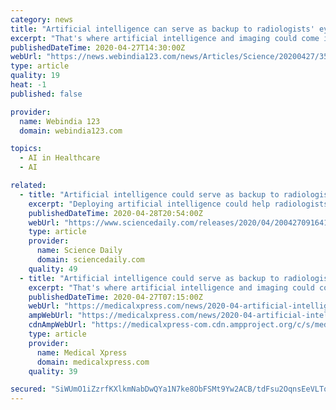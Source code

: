 ```yaml
---
category: news
title: "Artificial intelligence can serve as backup to radiologists' eyes"
excerpt: "That's where artificial intelligence and imaging could come into play. In the study, researchers went back and looked at the chest scans and lung function tests of 141 people. Chest scans aren't currently part of the guidelines for diagnosing chronic obstructive pulmonary disease,"
publishedDateTime: 2020-04-27T14:30:00Z
webUrl: "https://news.webindia123.com/news/Articles/Science/20200427/3548143.html"
type: article
quality: 19
heat: -1
published: false

provider:
  name: Webindia 123
  domain: webindia123.com

topics:
  - AI in Healthcare
  - AI

related:
  - title: "Artificial intelligence could serve as backup to radiologists' eyes"
    excerpt: "Deploying artificial intelligence could help radiologists to more accurately classify lung diseases. \"Everybody has a different trigger threshold for what they would call normal and what they would call disease,"
    publishedDateTime: 2020-04-28T20:54:00Z
    webUrl: "https://www.sciencedaily.com/releases/2020/04/200427091641.htm"
    type: article
    provider:
      name: Science Daily
      domain: sciencedaily.com
    quality: 49
  - title: "Artificial intelligence could serve as backup to radiologists' eyes"
    excerpt: "That's where artificial intelligence and imaging could come into play. Schoepf was principal investigator in a study looking at the results of Siemens Healthineers' AI-Rad Companion as compared with traditional lung function tests."
    publishedDateTime: 2020-04-27T07:15:00Z
    webUrl: "https://medicalxpress.com/news/2020-04-artificial-intelligence-backup-radiologists-eyes.html"
    ampWebUrl: "https://medicalxpress.com/news/2020-04-artificial-intelligence-backup-radiologists-eyes.amp"
    cdnAmpWebUrl: "https://medicalxpress-com.cdn.ampproject.org/c/s/medicalxpress.com/news/2020-04-artificial-intelligence-backup-radiologists-eyes.amp"
    type: article
    provider:
      name: Medical Xpress
      domain: medicalxpress.com
    quality: 39

secured: "SiWUmO1iZzrfKXlkmNabDwQYa1N7ke8ObFSMt9Yw2ACB/tdFsu2OqnsEeVLTqeyl8xHrG0ePNDTNc1zN7fwK0wo7/igkNUj3gVRImXZH6qqPR1H5uDTLMXRqDdHzH3feA6OFW55Yy0qMePOuigdCJlUzvNur3BQTA0St4GhBh2R1Q/fToGoHcxYEp8qcxsrbodZK4+Al8iTsuh5gReGS2a7dNYbQ8a+ucd+PKmgbNhcMb5tnehWgW/1cOMsqFRTPfmGtFLVSVTp2Y82aE3z37ivLULeDxWKlVQL4Op48aB/WF5XeIMdSv9/8/Y4Lr9dY;Mwbl8TJwUGpVtUjEm1N5Sw=="
---
```


